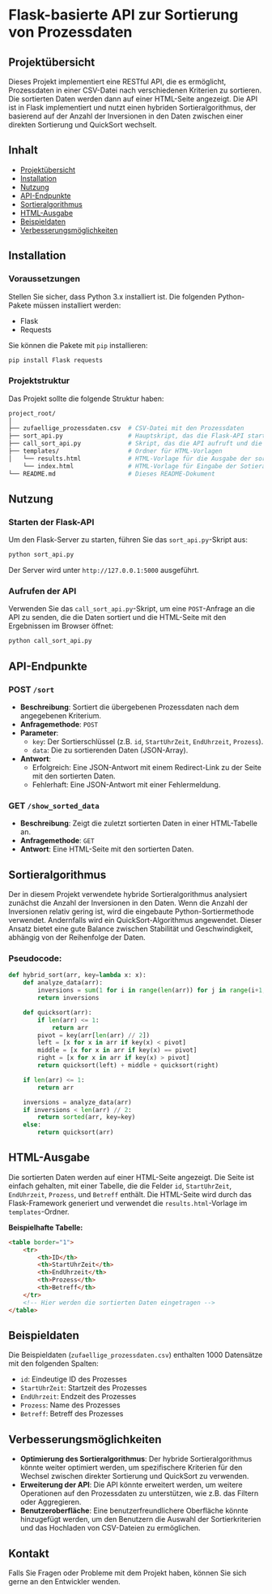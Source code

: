 ﻿# Flask-basierte API zur Sortierung von Prozessdaten

## Projektübersicht

Dieses Projekt implementiert eine RESTful API, die es ermöglicht, Prozessdaten in einer CSV-Datei nach verschiedenen Kriterien zu sortieren. Die sortierten Daten werden dann auf einer HTML-Seite angezeigt. Die API ist in Flask implementiert und nutzt einen hybriden Sortieralgorithmus, der basierend auf der Anzahl der Inversionen in den Daten zwischen einer direkten Sortierung und QuickSort wechselt.

## Inhalt

- [Projektübersicht](#projektübersicht)
- [Installation](#installation)
- [Nutzung](#nutzung)
- [API-Endpunkte](#api-endpunkte)
- [Sortieralgorithmus](#sortieralgorithmus)
- [HTML-Ausgabe](#html-ausgabe)
- [Beispieldaten](#beispieldaten)
- [Verbesserungsmöglichkeiten](#verbesserungsmöglichkeiten)

## Installation

### Voraussetzungen

Stellen Sie sicher, dass Python 3.x installiert ist. Die folgenden Python-Pakete müssen installiert werden:

- Flask
- Requests

Sie können die Pakete mit `pip` installieren:

```bash
pip install Flask requests
```

### Projektstruktur

Das Projekt sollte die folgende Struktur haben:

```bash
project_root/
│
├── zufaellige_prozessdaten.csv  # CSV-Datei mit den Prozessdaten
├── sort_api.py                  # Hauptskript, das die Flask-API startet
├── call_sort_api.py             # Skript, das die API aufruft und die sortierten Daten anzeigt
├── templates/                   # Ordner für HTML-Vorlagen
│   └── results.html             # HTML-Vorlage für die Ausgabe der sortierten Daten
    └── index.html               # HTML-Vorlage für Eingabe der Sotierart und Anzeige
└── README.md                    # Dieses README-Dokument
```

## Nutzung

### Starten der Flask-API

Um den Flask-Server zu starten, führen Sie das `sort_api.py`-Skript aus:

```bash
python sort_api.py
```

Der Server wird unter `http://127.0.0.1:5000` ausgeführt.

### Aufrufen der API

Verwenden Sie das `call_sort_api.py`-Skript, um eine `POST`-Anfrage an die API zu senden, die die Daten sortiert und die HTML-Seite mit den Ergebnissen im Browser öffnet:

```bash
python call_sort_api.py
```

## API-Endpunkte

### POST `/sort`

- **Beschreibung**: Sortiert die übergebenen Prozessdaten nach dem angegebenen Kriterium.
- **Anfragemethode**: `POST`
- **Parameter**:
  - `key`: Der Sortierschlüssel (z.B. `id`, `StartUhrZeit`, `EndUhrzeit`, `Prozess`).
  - `data`: Die zu sortierenden Daten (JSON-Array).
- **Antwort**:
  - Erfolgreich: Eine JSON-Antwort mit einem Redirect-Link zu der Seite mit den sortierten Daten.
  - Fehlerhaft: Eine JSON-Antwort mit einer Fehlermeldung.

### GET `/show_sorted_data`

- **Beschreibung**: Zeigt die zuletzt sortierten Daten in einer HTML-Tabelle an.
- **Anfragemethode**: `GET`
- **Antwort**: Eine HTML-Seite mit den sortierten Daten.

## Sortieralgorithmus

Der in diesem Projekt verwendete hybride Sortieralgorithmus analysiert zunächst die Anzahl der Inversionen in den Daten. Wenn die Anzahl der Inversionen relativ gering ist, wird die eingebaute Python-Sortiermethode verwendet. Andernfalls wird ein QuickSort-Algorithmus angewendet. Dieser Ansatz bietet eine gute Balance zwischen Stabilität und Geschwindigkeit, abhängig von der Reihenfolge der Daten.

### Pseudocode:

```python
def hybrid_sort(arr, key=lambda x: x):
    def analyze_data(arr):
        inversions = sum(1 for i in range(len(arr)) for j in range(i+1, len(arr)) if key(arr[i]) > key(arr[j]))
        return inversions

    def quicksort(arr):
        if len(arr) <= 1:
            return arr
        pivot = key(arr[len(arr) // 2])
        left = [x for x in arr if key(x) < pivot]
        middle = [x for x in arr if key(x) == pivot]
        right = [x for x in arr if key(x) > pivot]
        return quicksort(left) + middle + quicksort(right)

    if len(arr) <= 1:
        return arr

    inversions = analyze_data(arr)
    if inversions < len(arr) // 2:
        return sorted(arr, key=key)
    else:
        return quicksort(arr)
```

## HTML-Ausgabe

Die sortierten Daten werden auf einer HTML-Seite angezeigt. Die Seite ist einfach gehalten, mit einer Tabelle, die die Felder `id`, `StartUhrZeit`, `EndUhrzeit`, `Prozess`, und `Betreff` enthält. Die HTML-Seite wird durch das Flask-Framework generiert und verwendet die `results.html`-Vorlage im `templates`-Ordner.

**Beispielhafte Tabelle:**

```html
<table border="1">
    <tr>
        <th>ID</th>
        <th>StartUhrZeit</th>
        <th>EndUhrzeit</th>
        <th>Prozess</th>
        <th>Betreff</th>
    </tr>
    <!-- Hier werden die sortierten Daten eingetragen -->
</table>
```

## Beispieldaten

Die Beispieldaten (`zufaellige_prozessdaten.csv`) enthalten 1000 Datensätze mit den folgenden Spalten:

- `id`: Eindeutige ID des Prozesses
- `StartUhrZeit`: Startzeit des Prozesses
- `EndUhrzeit`: Endzeit des Prozesses
- `Prozess`: Name des Prozesses
- `Betreff`: Betreff des Prozesses

## Verbesserungsmöglichkeiten

- **Optimierung des Sortieralgorithmus**: Der hybride Sortieralgorithmus könnte weiter optimiert werden, um spezifischere Kriterien für den Wechsel zwischen direkter Sortierung und QuickSort zu verwenden.
- **Erweiterung der API**: Die API könnte erweitert werden, um weitere Operationen auf den Prozessdaten zu unterstützen, wie z.B. das Filtern oder Aggregieren.
- **Benutzeroberfläche**: Eine benutzerfreundlichere Oberfläche könnte hinzugefügt werden, um den Benutzern die Auswahl der Sortierkriterien und das Hochladen von CSV-Dateien zu ermöglichen.

## Kontakt

Falls Sie Fragen oder Probleme mit dem Projekt haben, können Sie sich gerne an den Entwickler wenden.


